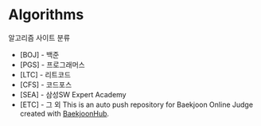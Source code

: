 # Algorithms

알고리즘 사이트 분류
* [BOJ] - 백준
* [PGS] - 프로그래머스
* [LTC] - 리트코드
* [CFS] - 코드포스
* [SEA] - 삼성SW Expert Academy
* [ETC] - 그 외
This is an auto push repository for Baekjoon Online Judge created with [BaekjoonHub](https://github.com/BaekjoonHub/BaekjoonHub).
